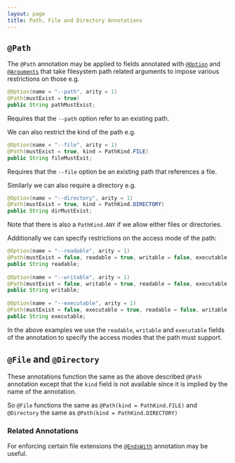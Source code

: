 ```yaml
---
layout: page
title: Path, File and Directory Annotations
---
```


## `@Path`

The `@Path` annotation may be applied to fields annotated with [`@Option`](option.html) and [`@Arguments`](arguments.html) that take filesystem path related arguments to impose various restrictions on those e.g.

```java
@Option(name = "--path", arity = 1)
@Path(mustExist = true)
public String pathMustExist;
```

Requires that the `--path` option refer to an existing path.

We can also restrict the kind of the path e.g.
    
```java
@Option(name = "--file", arity = 1)
@Path(mustExist = true, kind = PathKind.FILE)
public String fileMustExit;
```
Requires that the `--file` option be an existing path that references a file.

Similarly we can also require a directory e.g.
    
```java
@Option(name = "--directory", arity = 1)
@Path(mustExist = true, kind = PathKind.DIRECTORY)
public String dirMustExist;
```
Note that there is also a `PathKind.ANY` if we allow either files or directories.

Additionally we can specify restrictions on the access mode of the path:
    
```java
@Option(name = "--readable", arity = 1)
@Path(mustExist = false, readable = true, writable = false, executable = false)
public String readable;
    
@Option(name = "--writable", arity = 1)
@Path(mustExist = false, writable = true, readable = false, executable = false)
public String writable;
    
@Option(name = "--executable", arity = 1)
@Path(mustExist = false, executable = true, readable = false, writable = false)
public String executable;
```
In the above examples we use the `readable`, `writable` and `executable` fields of the annotation to specify the access modes that the path must support.

## `@File` and `@Directory`

These annotations function the same as the above described `@Path` annotation except that the `kind` field is not available since it is implied by the name of the annotation.

So `@File` functions the same as `@Path(kind = PathKind.FILE)` and `@Directory` the same as `@Path(kind = PathKind.DIRECTORY)` 

### Related Annotations

For enforcing certain file extensions the [`@EndsWith`](ends-with.html) annotation may be useful.